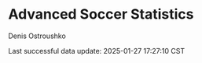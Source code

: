 # Advanced Soccer Statistics
Denis Ostroushko

<!-- gfm -->

Last successful data update: 2025-01-27 17:27:10 CST
